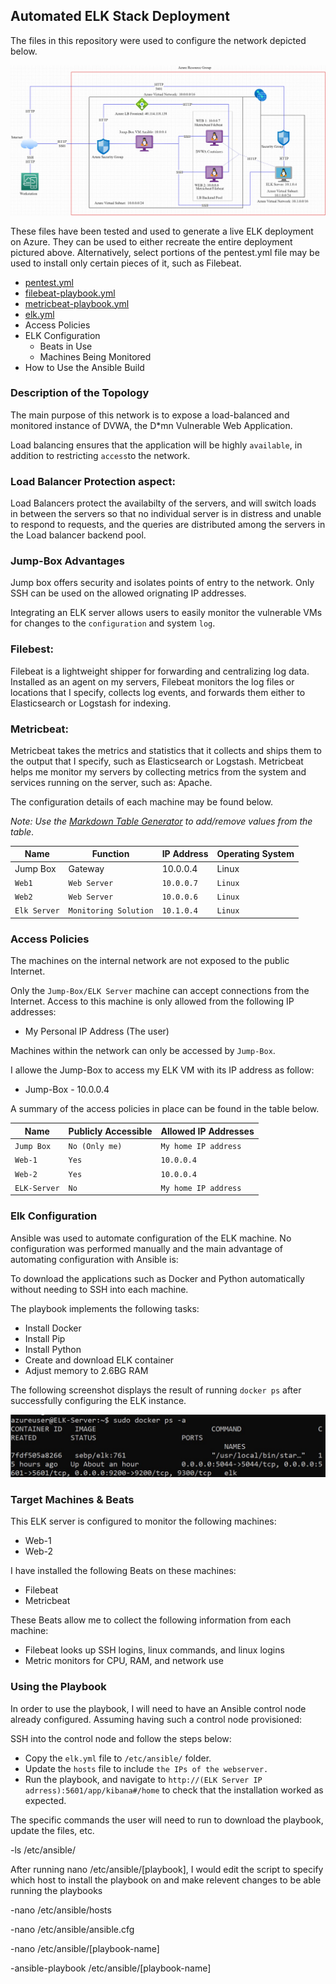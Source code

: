 ## Automated ELK Stack Deployment

The files in this repository were used to configure the network depicted below.

![Cloud Diagram](Diagram/Cloud-Diagram.jpg)

These files have been tested and used to generate a live ELK deployment on Azure. They can be used to either recreate the entire deployment pictured above. Alternatively, select portions of the pentest.yml file may be used to install only certain pieces of it, such as Filebeat.

  - [pentest.yml](Playbooks/pentest.yml)
  - [filebeat-playbook.yml](Playbooks/filebeat-playbook.yml)
  - [metricbeat-playbook.yml](Playbooks/metricbeat-playbook.yml)
  - [elk.yml](Ansibles/ELK-YAML)
- Access Policies
- ELK Configuration
  - Beats in Use
  - Machines Being Monitored
- How to Use the Ansible Build


### Description of the Topology

The main purpose of this network is to expose a load-balanced and monitored instance of DVWA, the D*mn Vulnerable Web Application.

Load balancing ensures that the application will be highly `available`, in addition to restricting `access`to the network.


### Load Balancer Protection aspect:

  Load Balancers protect the availabilty of the servers, and will switch loads in between the servers so that no individual server is in distress and unable to respond to requests, and the queries are distributed among the servers in the Load balancer backend pool.
  
  ### Jump-Box Advantages 
  
  Jump box offers security and isolates points of entry to the network. Only SSH can be used on the allowed orignating IP addresses.

Integrating an ELK server allows users to easily monitor the vulnerable VMs for changes to the `configuration` and system `log`.

### Filebest:

  Filebeat is a lightweight shipper for forwarding and centralizing log data. Installed as an agent on my servers, Filebeat monitors the log files or locations that I specify, collects log events, and forwards them either to Elasticsearch or Logstash for indexing.
  
### Metricbeat:


   Metricbeat takes the metrics and statistics that it collects and ships them to the output that I specify, such as Elasticsearch or Logstash. Metricbeat helps me monitor my servers by collecting metrics from the system and services running on the server, such as: Apache.

The configuration details of each machine may be found below.

_Note: Use the [Markdown Table Generator](http://www.tablesgenerator.com/markdown_tables) to add/remove values from the table_.

| Name     | Function | IP Address | Operating System |
|----------|----------|------------|------------------|
| Jump Box | Gateway  | 10.0.0.4   | Linux            |
| `Web1`    |  `Web Server`        |`10.0.0.7`            | `Linux`                 |
| `Web2`     | `Web Server`         | `10.0.0.6`           | `Linux`                 |
| `Elk Server`     | `Monitoring Solution`         |   `10.1.0.4`         | `Linux`                 |

### Access Policies

The machines on the internal network are not exposed to the public Internet. 

Only the `Jump-Box/ELK Server` machine can accept connections from the Internet. Access to this machine is only allowed from the following IP addresses:

- My Personal IP Address (The user)

Machines within the network can only be accessed by `Jump-Box`.

I allowe the Jump-Box to access my ELK VM with its IP address as follow:

- Jump-Box - 10.0.0.4

A summary of the access policies in place can be found in the table below.

| Name     | Publicly Accessible | Allowed IP Addresses |
|----------|---------------------|----------------------|
| `Jump Box` | `No (Only me)`             | `My home IP address`    |
|  `Web-1`        |         `Yes`            |      `10.0.0.4`                |
| `Web-2`         |            `Yes`         |            `10.0.0.4`          |
| `ELK-Server`       |         `No`            |               `My home IP address`      |

### Elk Configuration

Ansible was used to automate configuration of the ELK machine. No configuration was performed manually and 
the main advantage of automating configuration with Ansible is:

To download the applications such as Docker and Python automatically without needing to SSH into each machine.

The playbook implements the following tasks:

- Install Docker
- Install Pip
- Install Python
- Create and download ELK container
- Adjust memory to 2.6BG RAM

The following screenshot displays the result of running `docker ps` after successfully configuring the ELK instance.

![Docker Ouput](Diagram/docker-output.jpg)


### Target Machines & Beats
This ELK server is configured to monitor the following machines:


  - Web-1
  - Web-2

I have installed the following Beats on these machines:


  - Filebeat
  - Metricbeat

These Beats allow me to collect the following information from each machine:

  - Filebeat looks up SSH logins, linux commands, and linux logins
  - Metric monitors for CPU, RAM, and network use

### Using the Playbook
In order to use the playbook, I will need to have an Ansible control node already configured. Assuming having such a control node provisioned: 

SSH into the control node and follow the steps below:
- Copy the `elk.yml` file to `/etc/ansible/` folder.
- Update the `hosts` file to include `the IPs of the webserver.`
- Run the playbook, and navigate to `http://(ELK Server IP adrress):5601/app/kibana#/home` to check that the installation worked as expected.



The specific commands the user will need to run to download the playbook, update the files, etc.


-ls /etc/ansible/

After running nano /etc/ansible/[playbook], I would edit the script to specify which host to install the playbook on and make relevent changes to be able running the playbooks

-nano /etc/ansible/hosts

-nano /etc/ansible/ansible.cfg

-nano /etc/ansible/[playbook-name]

-ansible-playbook /etc/ansible/[playbook-name]
